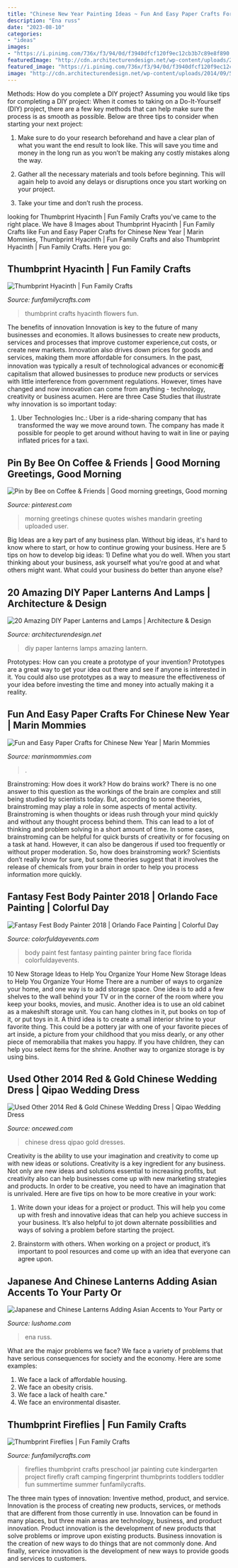 ```yaml
---
title: "Chinese New Year Painting Ideas ~ Fun And Easy Paper Crafts For Chinese New Year"
description: "Ena russ"
date: "2023-08-10"
categories:
- "ideas"
images:
- "https://i.pinimg.com/736x/f3/94/0d/f3940dfcf120f9ec12cb3b7c89e8f890.jpg"
featuredImage: "http://cdn.architecturendesign.net/wp-content/uploads/2014/09/5105.jpg"
featured_image: "https://i.pinimg.com/736x/f3/94/0d/f3940dfcf120f9ec12cb3b7c89e8f890.jpg"
image: "http://cdn.architecturendesign.net/wp-content/uploads/2014/09/5105.jpg"
---
```



Methods: How do you complete a DIY project?
Assuming you would like tips for completing a DIY project: 
When it comes to taking on a Do-It-Yourself (DIY) project, there are a few key methods that can help make sure the process is as smooth as possible. Below are three tips to consider when starting your next project:

1. Make sure to do your research beforehand and have a clear plan of what you want the end result to look like. This will save you time and money in the long run as you won’t be making any costly mistakes along the way.

2. Gather all the necessary materials and tools before beginning. This will again help to avoid any delays or disruptions once you start working on your project.

3. Take your time and don’t rush the process.

	

		
looking for Thumbprint Hyacinth | Fun Family Crafts you've came to the right place. We have 8 Images about Thumbprint Hyacinth | Fun Family Crafts like Fun and Easy Paper Crafts for Chinese New Year | Marin Mommies, Thumbprint Hyacinth | Fun Family Crafts and also Thumbprint Hyacinth | Fun Family Crafts. Here you go:
		
    
## Thumbprint Hyacinth | Fun Family Crafts

<img loading=lazy src="https://funfamilycrafts.com/wp-content/uploads/2012/04/thumb-print-flowers.jpg" onerror="this.onerror=null;this.src='https://tse1.mm.bing.net/th?id=OIP.nL5DulPUC6W3W-p4Gbtn3gHaIJ&amp;pid=15.1';" alt="Thumbprint Hyacinth | Fun Family Crafts">

_Source: funfamilycrafts.com_

>thumbprint crafts hyacinth flowers fun. 

	

The benefits of innovation
Innovation is key to the future of many businesses and economies. It allows businesses to create new products, services and processes that improve customer experience,cut costs, or create new markets. Innovation also drives down prices for goods and services, making them more affordable for consumers. In the past, innovation was typically a result of technological advances or economic者 capitalism that allowed businesses to produce new products or services with little interference from government regulations. However, times have changed and now innovation can come from anything - technology, creativity or business acumen. Here are three Case Studies that illustrate why innovation is so important today: 
1) Uber Technologies Inc.: Uber is a ride-sharing company that has transformed the way we move around town. The company has made it possible for people to get around without having to wait in line or paying inflated prices for a taxi.

    
## Pin By Bee On Coffee &amp; Friends | Good Morning Greetings, Good Morning

<img loading=lazy src="https://i.pinimg.com/736x/f3/94/0d/f3940dfcf120f9ec12cb3b7c89e8f890.jpg" onerror="this.onerror=null;this.src='https://tse4.mm.bing.net/th?id=OIP.HwPWFApbS0AI4vuY9qeyAAHaLQ&amp;pid=15.1';" alt="Pin by Bee on Coffee &amp; Friends | Good morning greetings, Good morning">

_Source: pinterest.com_

>morning greetings chinese quotes wishes mandarin greeting uploaded user. 

	

Big Ideas are a key part of any business plan. Without big ideas, it's hard to know where to start, or how to continue growing your business. Here are 5 tips on how to develop big ideas: 1) Define what you do well. When you start thinking about your business, ask yourself what you're good at and what others might want. What could your business do better than anyone else?

    
## 20 Amazing DIY Paper Lanterns And Lamps | Architecture &amp; Design

<img loading=lazy src="http://cdn.architecturendesign.net/wp-content/uploads/2014/09/5105.jpg" onerror="this.onerror=null;this.src='https://tse4.mm.bing.net/th?id=OIP.G49uUq5mx4m7l2QnVsFKJQHaG7&amp;pid=15.1';" alt="20 Amazing DIY Paper Lanterns and Lamps | Architecture &amp; Design">

_Source: architecturendesign.net_

>diy paper lanterns lamps amazing lantern. 

	

Prototypes: How can you create a prototype of your invention?
Prototypes are a great way to get your idea out there and see if anyone is interested in it. You could also use prototypes as a way to measure the effectiveness of your idea before investing the time and money into actually making it a reality.

    
## Fun And Easy Paper Crafts For Chinese New Year | Marin Mommies

<img loading=lazy src="https://www.marinmommies.com/sites/default/files/stories/lanternslarge.jpg" onerror="this.onerror=null;this.src='https://tse2.mm.bing.net/th?id=OIP.r1pALdV8suP7E9VkHJJchAHaLG&amp;pid=15.1';" alt="Fun and Easy Paper Crafts for Chinese New Year | Marin Mommies">

_Source: marinmommies.com_

>. 

	

Brainstroming: How does it work?
How do brains work? There is no one answer to this question as the workings of the brain are complex and still being studied by scientists today. But, according to some theories, brainstroming may play a role in some aspects of mental activity. Brainstroming is when thoughts or ideas rush through your mind quickly and without any thought process behind them. This can lead to a lot of thinking and problem solving in a short amount of time. In some cases, brainstroming can be helpful for quick bursts of creativity or for focusing on a task at hand. However, it can also be dangerous if used too frequently or without proper moderation. So, how does brainstroming work? Scientists don’t really know for sure, but some theories suggest that it involves the release of chemicals from your brain in order to help you process information more quickly.

    
## Fantasy Fest Body Painter 2018 | Orlando Face Painting | Colorful Day

<img loading=lazy src="https://colorfuldayevents.com/wp-content/florida-face-painter/fantasy-fest/body-painter-fantasy-fest.jpg" onerror="this.onerror=null;this.src='https://tse4.mm.bing.net/th?id=OIP.RtlLB8oRXw90BniSjHyq-QAAAA&amp;pid=15.1';" alt="Fantasy Fest Body Painter 2018 | Orlando Face Painting | Colorful Day">

_Source: colorfuldayevents.com_

>body paint fest fantasy painting painter bring face florida colorfuldayevents. 

	

10 New Storage Ideas to Help You Organize Your Home
New Storage Ideas to Help You Organize Your Home
There are a number of ways to organize your home, and one way is to add storage space. One idea is to add a few shelves to the wall behind your TV or in the corner of the room where you keep your books, movies, and music. Another idea is to use an old cabinet as a makeshift storage unit. You can hang clothes in it, put books on top of it, or put toys in it. A third idea is to create a small interior shrine to your favorite thing. This could be a pottery jar with one of your favorite pieces of art inside, a picture from your childhood that you miss dearly, or any other piece of memorabilia that makes you happy. If you have children, they can help you select items for the shrine. Another way to organize storage is by using bins.

    
## Used Other 2014 Red &amp; Gold Chinese Wedding Dress | Qipao Wedding Dress

<img loading=lazy src="https://www.oncewed.com/used-wedding-dresses/images/dresses/12146/268x444/Other-2014-38011.jpg" onerror="this.onerror=null;this.src='https://tse4.mm.bing.net/th?id=OIP.G7QsW3xOCan8MiF_BzOuHAAAAA&amp;pid=15.1';" alt="Used Other 2014 Red &amp; Gold Chinese Wedding Dress | Qipao Wedding Dress">

_Source: oncewed.com_

>chinese dress qipao gold dresses. 

	

Creativity is the ability to use your imagination and creativity to come up with new ideas or solutions.
Creativity is a key ingredient for any business. Not only are new ideas and solutions essential to increasing profits, but creativity also can help businesses come up with new marketing strategies and products. In order to be creative, you need to have an imagination that is unrivaled. Here are five tips on how to be more creative in your work: 
1. Write down your ideas for a project or product. This will help you come up with fresh and innovative ideas that can help you achieve success in your business. It’s also helpful to jot down alternate possibilities and ways of solving a problem before starting the project. 

2. Brainstorm with others. When working on a project or product, it’s important to pool resources and come up with an idea that everyone can agree upon.

    
## Japanese And Chinese Lanterns Adding Asian Accents To Your Party Or

<img loading=lazy src="https://www.lushome.com/wp-content/uploads/2013/02/chinese-japanese-lanterns-home-decorating-ideas-7.jpg" onerror="this.onerror=null;this.src='https://tse1.mm.bing.net/th?id=OIP.qQTwtif9uwXLUoC7gEVPogHaKK&amp;pid=15.1';" alt="Japanese and Chinese Lanterns Adding Asian Accents to Your Party or">

_Source: lushome.com_

>ena russ. 

	

What are the major problems we face?
We face a variety of problems that have serious consequences for society and the economy. Here are some examples:
1. We face a lack of affordable housing. 
2. We face an obesity crisis. 
3. We face a lack of health care." 
4. We face an environmental disaster.

    
## Thumbprint Fireflies | Fun Family Crafts

<img loading=lazy src="http://funfamilycrafts.com/wp-content/uploads/2013/07/DSC_0032.jpg" onerror="this.onerror=null;this.src='https://tse2.mm.bing.net/th?id=OIP.jmVP6Tj32lTAahaoXdRzgwHaKb&amp;pid=15.1';" alt="Thumbprint Fireflies | Fun Family Crafts">

_Source: funfamilycrafts.com_

>fireflies thumbprint crafts preschool jar painting cute kindergarten project firefly craft camping fingerprint thumbprints toddlers toddler fun summertime summer funfamilycrafts. 

	

The three main types of innovation: Inventive method, product, and service.
Innovation is the process of creating new products, services, or methods that are different from those currently in use. Innovation can be found in many places, but three main areas are technology, business, and product innovation. 
Product innovation is the development of new products that solve problems or improve upon existing products. Business innovation is the creation of new ways to do things that are not commonly done. And finally, service innovation is the development of new ways to provide goods and services to customers.

